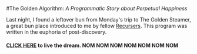 
#The Golden Algorithm: *A Programmatic Story about Perpetual Happiness*

Last night, I found a leftover bun from Monday's trip to The Golden Steamer, a great bun place introduced to me by fellow [Recursers](www.recurse.com). This program was written in the euphoria of post-discovery.

#### [CLICK HERE](http://dantzlerwolfe.github.io/latenight/) to live the dream. NOM NOM NOM NOM NOM NOM NOM
